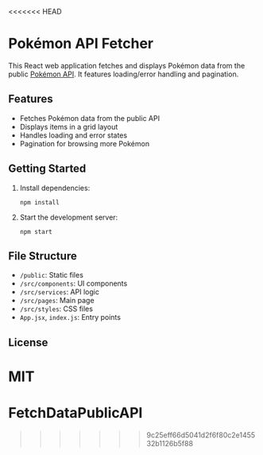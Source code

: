 <<<<<<< HEAD
# Pokémon API Fetcher

This React web application fetches and displays Pokémon data from the public [Pokémon API](https://pokeapi.co/). It features loading/error handling and pagination.

## Features
- Fetches Pokémon data from the public API
- Displays items in a grid layout
- Handles loading and error states
- Pagination for browsing more Pokémon

## Getting Started
1. Install dependencies:
   ```
   npm install
   ```
2. Start the development server:
   ```
   npm start
   ```

## File Structure
- `/public`: Static files
- `/src/components`: UI components
- `/src/services`: API logic
- `/src/pages`: Main page
- `/src/styles`: CSS files
- `App.jsx`, `index.js`: Entry points

## License
MIT
=======
# FetchDataPublicAPI
>>>>>>> 9c25eff66d5041d2f6f80c2e145532b1126b5f88
